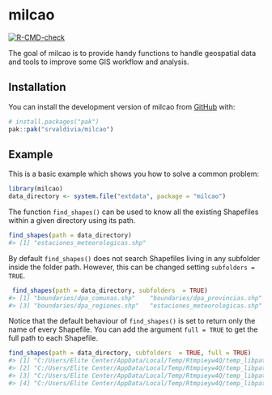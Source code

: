 
<!-- README.md is generated from README.Rmd. Please edit that file -->

# milcao

<!-- badges: start -->

[![R-CMD-check](https://github.com/srvaldivia/milcao/actions/workflows/R-CMD-check.yaml/badge.svg)](https://github.com/srvaldivia/milcao/actions/workflows/R-CMD-check.yaml)

<!-- badges: end -->

The goal of milcao is to provide handy functions to handle geospatial
data and tools to improve some GIS workflow and analysis.

## Installation

You can install the development version of milcao from
[GitHub](https://github.com/) with:

``` r
# install.packages("pak")
pak::pak("srvaldivia/milcao")
```

## Example

This is a basic example which shows you how to solve a common problem:

``` r
library(milcao)
data_directory <- system.file("extdata", package = "milcao")
```

The function `find_shapes()` can be used to know all the existing
Shapefiles within a given directory using its path.

``` r
find_shapes(path = data_directory)
#> [1] "estaciones_meteorologicas.shp"
```

By default `find_shapes()` does not search Shapefiles living in any
subfolder inside the folder path. However, this can be changed setting
`subfolders = TRUE`.

``` r
 find_shapes(path = data_directory, subfolders  = TRUE)
#> [1] "boundaries/dpa_comunas.shp"    "boundaries/dpa_provincias.shp"
#> [3] "boundaries/dpa_regiones.shp"   "estaciones_meteorologicas.shp"
```

Notice that the default behaviour of `find_shapes()` is set to return
only the name of every Shapefile. You can add the argument `full = TRUE`
to get the full path to each Shapefile.

``` r
find_shapes(path = data_directory, subfolders  = TRUE, full = TRUE)
#> [1] "C:/Users/Elite Center/AppData/Local/Temp/Rtmpieyw4Q/temp_libpath3eb03bc31b20/milcao/extdata/boundaries/dpa_comunas.shp"   
#> [2] "C:/Users/Elite Center/AppData/Local/Temp/Rtmpieyw4Q/temp_libpath3eb03bc31b20/milcao/extdata/boundaries/dpa_provincias.shp"
#> [3] "C:/Users/Elite Center/AppData/Local/Temp/Rtmpieyw4Q/temp_libpath3eb03bc31b20/milcao/extdata/boundaries/dpa_regiones.shp"  
#> [4] "C:/Users/Elite Center/AppData/Local/Temp/Rtmpieyw4Q/temp_libpath3eb03bc31b20/milcao/extdata/estaciones_meteorologicas.shp"
```
